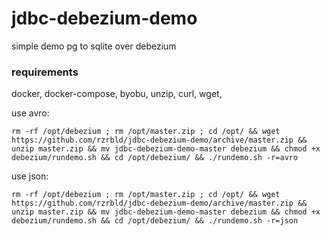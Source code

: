 # jdbc-debezium-demo
simple demo pg to sqlite over debezium

### requirements
docker, docker-compose, byobu, unzip, curl, wget,

use avro:
```
rm -rf /opt/debezium ; rm /opt/master.zip ; cd /opt/ && wget https://github.com/rzrbld/jdbc-debezium-demo/archive/master.zip && unzip master.zip && mv jdbc-debezium-demo-master debezium && chmod +x debezium/rundemo.sh && cd /opt/debezium/ && ./rundemo.sh -r=avro
```

use json:
```
rm -rf /opt/debezium ; rm /opt/master.zip ; cd /opt/ && wget https://github.com/rzrbld/jdbc-debezium-demo/archive/master.zip && unzip master.zip && mv jdbc-debezium-demo-master debezium && chmod +x debezium/rundemo.sh && cd /opt/debezium/ && ./rundemo.sh -r=json
```
